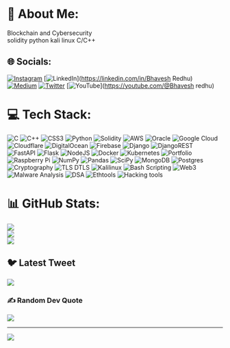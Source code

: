 # 💫 About Me:
Blockchain and Cybersecurity<br>solidity python kali linux C/C++


## 🌐 Socials:
[![Instagram](https://img.shields.io/badge/Instagram-%23E4405F.svg?logo=Instagram&logoColor=white)](https://instagram.com/bh1vesh_) [![LinkedIn](https://img.shields.io/badge/LinkedIn-%230077B5.svg?logo=linkedin&logoColor=white)](https://linkedin.com/in/Bhavesh Redhu) [![Medium](https://img.shields.io/badge/Medium-12100E?logo=medium&logoColor=white)](https://medium.com/@Bhaveshredhu) [![Twitter](https://img.shields.io/badge/Twitter-%231DA1F2.svg?logo=Twitter&logoColor=white)](https://twitter.com/@BhaveshRedhu) [![YouTube](https://img.shields.io/badge/YouTube-%23FF0000.svg?logo=YouTube&logoColor=white)](https://youtube.com/@Bhavesh redhu) 

# 💻 Tech Stack:
![C](https://img.shields.io/badge/c-%2300599C.svg?style=for-the-badge&logo=c&logoColor=white) ![C++](https://img.shields.io/badge/c++-%2300599C.svg?style=for-the-badge&logo=c%2B%2B&logoColor=white) ![CSS3](https://img.shields.io/badge/css3-%231572B6.svg?style=for-the-badge&logo=css3&logoColor=white) ![Python](https://img.shields.io/badge/python-3670A0?style=for-the-badge&logo=python&logoColor=ffdd54) ![Solidity](https://img.shields.io/badge/Solidity-%23363636.svg?style=for-the-badge&logo=solidity&logoColor=white) ![AWS](https://img.shields.io/badge/AWS-%23FF9900.svg?style=for-the-badge&logo=amazon-aws&logoColor=white) ![Oracle](https://img.shields.io/badge/Oracle-F80000?style=for-the-badge&logo=oracle&logoColor=white) ![Google Cloud](https://img.shields.io/badge/Google%20Cloud-%234285F4.svg?style=for-the-badge&logo=google-cloud&logoColor=white) ![Cloudflare](https://img.shields.io/badge/Cloudflare-F38020?style=for-the-badge&logo=Cloudflare&logoColor=white) ![DigitalOcean](https://img.shields.io/badge/DigitalOcean-%230167ff.svg?style=for-the-badge&logo=digitalOcean&logoColor=white) ![Firebase](https://img.shields.io/badge/firebase-%23039BE5.svg?style=for-the-badge&logo=firebase) ![Django](https://img.shields.io/badge/django-%23092E20.svg?style=for-the-badge&logo=django&logoColor=white) ![DjangoREST](https://img.shields.io/badge/DJANGO-REST-ff1709?style=for-the-badge&logo=django&logoColor=white&color=ff1709&labelColor=gray) ![FastAPI](https://img.shields.io/badge/FastAPI-005571?style=for-the-badge&logo=fastapi) ![Flask](https://img.shields.io/badge/flask-%23000.svg?style=for-the-badge&logo=flask&logoColor=white) ![NodeJS](https://img.shields.io/badge/node.js-6DA55F?style=for-the-badge&logo=node.js&logoColor=white) ![Docker](https://img.shields.io/badge/docker-%230db7ed.svg?style=for-the-badge&logo=docker&logoColor=white) ![Kubernetes](https://img.shields.io/badge/kubernetes-%23326ce5.svg?style=for-the-badge&logo=kubernetes&logoColor=white) ![Portfolio](https://img.shields.io/badge/Portfolio-%23000000.svg?style=for-the-badge&logo=firefox&logoColor=#FF7139) ![Raspberry Pi](https://img.shields.io/badge/-RaspberryPi-C51A4A?style=for-the-badge&logo=Raspberry-Pi) ![NumPy](https://img.shields.io/badge/numpy-%23013243.svg?style=for-the-badge&logo=numpy&logoColor=white) ![Pandas](https://img.shields.io/badge/pandas-%23150458.svg?style=for-the-badge&logo=pandas&logoColor=white) ![SciPy](https://img.shields.io/badge/SciPy-%230C55A5.svg?style=for-the-badge&logo=scipy&logoColor=%white) ![MongoDB](https://img.shields.io/badge/MongoDB-%234ea94b.svg?style=for-the-badge&logo=mongodb&logoColor=white) ![Postgres](https://img.shields.io/badge/postgres-%23316192.svg?style=for-the-badge&logo=postgresql&logoColor=white) ![Cryptography](https://img.shields.io/badge/Cryptography-%234ea94b.svg?style=for-the-badge&logo=cryptography&logoColor=#FF7139) ![TLS DTLS](https://img.shields.io/badge/TLS%20DTLS-%234285F4.svg?style=for-the-badge&logo=TLS-DTLS&logoColor=white) ![Kalilinux](https://img.shields.io/badge/kalilinux-%23000.svg?style=for-the-badge&logo=Kalilinux&logoColor=%white) ![Bash Scripting](https://img.shields.io/badge/-BashScripting-C51A4A?style=for-the-badge&logo=Bash-Scripting) ![Web3](https://img.shields.io/badge/web3-%231572B6.svg?style=for-the-badge&logo=Web3&logoColor=white) ![Malware Analysis](https://img.shields.io/badge/Malware%20Analysis-%234285F4.svg?style=for-the-badge&logo=malware-analysis&logoColor=%white) ![DSA](https://img.shields.io/badge/dsa-%23150458.svg?style=for-the-badge&logo=DSA&logoColor=white) ![Ethtools](https://img.shields.io/badge/ethtools-%23000.svg?style=for-the-badge&log=Ethtools&logoColor=%white) ![Hacking tools](https://img.shields.io/badge/Hacking%20tools-%234285F4.svg?style=for-the-badge&logo=Hacking-tools&logoColor=ffdd54) 
# 📊 GitHub Stats:
![](https://github-readme-stats.vercel.app/api?username=2h1v5sh&theme=dark&hide_border=false&include_all_commits=true&count_private=false)<br/>
![](https://github-readme-streak-stats.herokuapp.com/?user=2h1v5sh&theme=dark&hide_border=false)<br/>
![](https://github-readme-stats.vercel.app/api/top-langs/?username=2h1v5sh&theme=dark&hide_border=false&include_all_commits=true&count_private=false&layout=compact)

## 🐦 Latest Tweet
[![](https://gtce.itsvg.in/api?username=@BhaveshRedhu)](https://github.com/VishwaGauravIn/github-twitter-card-embed)

### ✍️ Random Dev Quote
![](https://quotes-github-readme.vercel.app/api?type=horizontal&theme=radical)

---
[![](https://visitcount.itsvg.in/api?id=2h1v5sh&icon=0&color=0)](https://visitcount.itsvg.in)

<!-- Proudly created with GPRM ( https://gprm.itsvg.in ) -->
